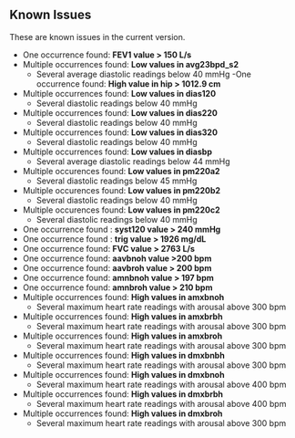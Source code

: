## Known Issues

These are known issues in the current version.

- One occurrence found: **FEV1 value > 150 L/s**
- Multiple occurrences found: **Low values in avg23bpd_s2**
  - Several average diastolic readings below 40 mmHg
-One occurrence found: **High value in hip > 1012.9 cm**
- Multiple occurrences found: **Low values in dias120**
  - Several diastolic readings below 40 mmHg
- Multiple occurrences found: **Low values in dias220**
  - Several diastolic readings below 40 mmHg
- Multiple occurrences found: **Low values in dias320**
  - Several diastolic readings below 40 mmHg
- Multiple occurrences found: **Low values in diasbp**
  - Several average diastolic readings below 44 mmHg
- Multiple occurences found: **Low values in pm220a2**
  - Several diastolic readings below 45 mmHg
- Multiple occurences found: **Low values in pm220b2**
  - Several diastolic readings below 40 mmHg
- Multiple occurences found: **Low values in pm220c2**
  - Several diastolic readings below 40 mmHg
- One occurrence found : **syst120 value > 240 mmHg**
- One occurrence found : **trig value > 1926 mg/dL**
- One occurrence found: **FVC value > 2763 L/s**
- One occurrence found: **aavbnoh value >200 bpm**
- One occurrence found: **aavbroh value > 200 bpm**
- One occurrence found: **amnbnoh value > 197 bpm**
- One occurrence found: **amnbroh value > 210 bpm**
- Multiple occurrences found: **High values in amxbnoh**
  - Several maximum heart rate readings with arousal above 300 bpm
- Multiple occurrences found: **High values in amxbrbh**
  - Several maximum heart rate readings with arousal above 300 bpm
- Multiple occurrences found: **High values in amxbroh**
  - Several maximum heart rate readings with arousal above 300 bpm
- Multiple occurrences found: **High values in dmxbnbh**
  - Several maximum heart rate readings with arousal above 300 bpm
- Multiple occurrences found: **High values in dmxbnoh**
  - Several maximum heart rate readings with arousal above 400 bpm
- Multiple occurrences found: **High values in dmxbrbh**
  - Several maximum heart rate readings with arousal above 400 bpm
- Multiple occurrences found: **High values in dmxbroh**
  - Several maximum heart rate readings with arousal above 300 bpm
